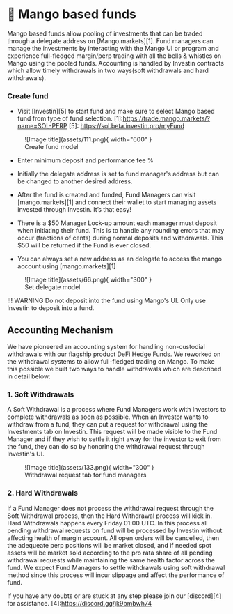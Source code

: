 # 🥭 Mango based funds

Mango based funds allow pooling of investments that can be traded through a delegate address on [Mango.markets][1]. Fund managers can manage the investments by interacting with the Mango UI or program and experience full-fledged margin/perp trading with all the bells & whistles on Mango using the pooled funds. Accounting is handled by Investin contracts which allow timely withdrawals in two ways(soft withdrawals and hard withdrawals).  


### Create fund 
* Visit [Investin][5] to start fund and make sure to select Mango based fund from type of fund selection.
[1]:https://trade.mango.markets/?name=SOL-PERP
[5]: https://sol.beta.investin.pro/myFund



<figure markdown>
  ![Image title](assets/111.png){ width="600" }
  <figcaption>Create fund model</figcaption>
</figure>


* Enter minimum deposit and performance fee %






* Initially the delegate address is set to fund manager's address but can be changed to another desired address.
 * After the fund is created and funded, Fund Managers can visit [mango.markets][1] and connect their wallet to start managing assets invested through Investin. It’s that easy!
 * There is a $50 Manager Lock-up amount each manager must deposit when initiating their fund. This is to handle any rounding errors that may occur (fractions of cents) during normal deposits and withdrawals. This $50 will be returned if the Fund is ever closed.
* You can always set a new address as an delegate to access the mango account using [mango.markets][1]
<figure markdown>
  ![Image title](assets/66.png){ width="300" }
  <figcaption>Set delegate model</figcaption>
</figure>


!!! WARNING
Do not deposit into the fund using Mango's UI. Only use Investin to deposit into a fund.
## Accounting Mechanism

We have pioneered an accounting system for handling non-custodial withdrawals with our flagship product DeFi Hedge Funds. We reworked on the withdrawal systems to allow full-fledged trading on Mango. To make this possible we built two ways to handle withdrawals which are described in detail below: 

### 1. Soft Withdrawals 

A Soft Withdrawal is a process where Fund Managers work with Investors to complete withdrawals as soon as possible. When an Investor wants to withdraw from a fund, they can put a request for withdrawal using the Investments tab on Investin. This request will be made visible to the Fund Manager and if they wish to settle it right away for the investor to exit from the fund, they can do so by honoring the withdrawal request through Investin's UI.

<figure markdown>
  ![Image title](assets/133.png){ width="300" }
  <figcaption>Withdrawal request tab for fund managers</figcaption>
</figure>

### 2. Hard Withdrawals

If a Fund Manager does not process the withdrawal request through the Soft Withdrawal process, then the Hard Withdrawal process will kick in. Hard Withdrawals happens every Friday 01:00 UTC. In this process all pending withdrawal requests on fund will be processed by Investin without affecting health of margin account. All open orders will be cancelled, then the adequeate perp positions will be market closed, and if needed spot assets will be market sold according to the pro rata share of all pending withdrawal requests while maintaining the same health factor across the fund. We expect Fund Managers to settle withdrawals using soft withdrawal method since this process will incur slippage and affect the performance of fund. 








If you have any doubts or are stuck at any step please join our [discord][4] for assistance.
[4]:https://discord.gg/jk9bmbwh74
